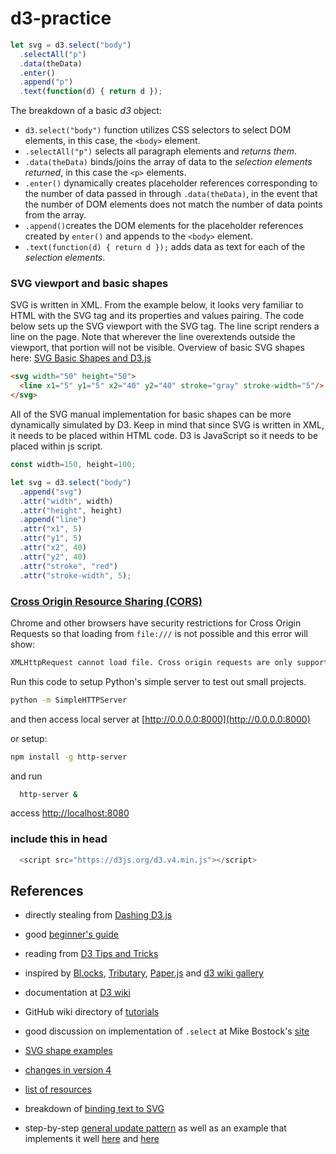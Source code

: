 # d3-practice


  ```js
  let svg = d3.select("body")
    .selectAll("p")
    .data(theData)
    .enter()
    .append("p")
    .text(function(d) { return d });
  ```

The breakdown of a basic *d3* object:

  - `d3.select("body")` function utilizes CSS selectors to select DOM elements, in this case, the `<body>` element.
  - `.selectAll("p")` selects all paragraph elements and *returns them*.
  - `.data(theData)` binds/joins the array of data to the *selection elements returned*, in this case the `<p>` elements.
  - `.enter()` dynamically creates placeholder references corresponding to the number of data passed in through  `.data(theData)`, in the event that the number of DOM elements does not match the number of data points from the array.
  - `.append()`creates the DOM elements for the placeholder references created by `enter()` and appends to the `<body>` element.
  - `.text(function(d) { return d });` adds data as text for each of the *selection elements*.

### SVG viewport and basic shapes

SVG is written in XML. From the example below, it looks very familiar to HTML with the SVG tag and its properties and values pairing. The code below sets up the SVG viewport with the SVG tag. The line script renders a line on the page. Note that wherever the line overextends outside the viewport, that portion will not be visible. Overview of basic SVG shapes here: [SVG Basic Shapes and D3.js](https://www.dashingd3js.com/svg-basic-shapes-and-d3js)

```html
<svg width="50" height="50">
  <line x1="5" y1="5" x2="40" y2="40" stroke="gray" stroke-width="5"/>
</svg>

```

All of the SVG manual implementation for basic shapes can be more dynamically simulated by D3. Keep in mind that since SVG is written in XML, it needs to be placed within HTML code. D3 is JavaScript so it needs to be placed within js script.

```js
const width=150, height=100;

let svg = d3.select("body")
  .append("svg")
  .attr("width", width)
  .attr("height", height)
  .append("line")
  .attr("x1", 5)
  .attr("y1", 5)
  .attr("x2", 40)
  .attr("y2", 40)
  .attr("stroke", "red")
  .attr("stroke-width", 5);

```


### [Cross Origin Resource Sharing (CORS)](https://developer.mozilla.org/en-US/docs/Web/HTTP/CORS)

  Chrome and other browsers have security restrictions for Cross Origin Requests so that loading from `file:///` is not possible and this error will show:
  ```bash
  XMLHttpRequest cannot load file. Cross origin requests are only supported for HTTP
```

  Run this code to setup Python's simple server to test out small projects.

  ```bash
  python -m SimpleHTTPServer
```
  and then access local server at [http://0.0.0.0:8000](http://0.0.0.0:8000)

  or setup:

  ```bash
  npm install -g http-server
```
  and run

  ```bash
    http-server &
```

  access [http://localhost:8080](http://localhost:8080)


### include this in head

```js
  <script src="https://d3js.org/d3.v4.min.js"></script>
```


## References

  - directly stealing from [Dashing D3.js](https://www.dashingd3js.com/binding-data-to-dom-elements)

  - good [beginner's guide](http://website.education.wisc.edu/~swu28/d3t/index.html)

  - reading from [D3 Tips and Tricks](https://leanpub.com/D3-Tips-and-Tricks)

  - inspired by [Bl.ocks](http://bl.ocks.org/), [Tributary](http://tributary.io), [Paper.js](http://paperjs.org/examples/chain/) and [d3 wiki gallery](https://github.com/d3/d3/wiki/Gallery)

  - documentation at [D3 wiki](https://github.com/d3/d3/wiki)

  - GitHub wiki directory of [tutorials](https://github.com/d3/d3/wiki/Tutorials)

  - good discussion on implementation of `.select` at Mike Bostock's [site](https://bost.ocks.org/mike/selection/)

  - [SVG shape examples](http://www.kelvinlawrence.net/svg/index.html)

  - [changes in version 4](https://github.com/d3/d3/blob/master/CHANGES.md)

  - [list of resources](http://mikemcdearmon.com/portfolio/techposts/charting-libraries-using-d3)

  - breakdown of [binding text to SVG](https://www.dashingd3js.com/svg-text-element)

  - step-by-step [general update pattern](https://www.dashingd3js.com/lessons/d3-basic-general-update-pattern) as well as an example that implements it well [here](https://bl.ocks.org/mbostock/3808234) and [here](https://bl.ocks.org/mbostock/3808218)
